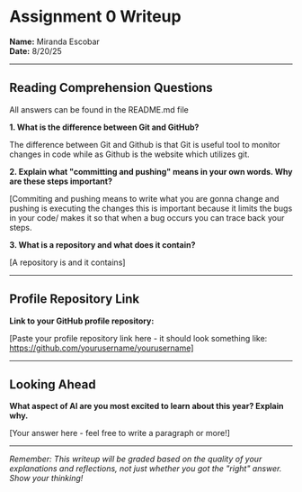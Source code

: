 # Assignment 0 Writeup

**Name:** Miranda Escobar  
**Date:** 8/20/25

---

## Reading Comprehension Questions
All answers can be found in the README.md file

**1. What is the difference between Git and GitHub?**

The difference between Git and Github is that Git is useful tool to monitor changes in code while as Github is the website which utilizes git. 

**2. Explain what "committing and pushing" means in your own words. Why are these steps important?**

[Commiting and pushing means to write what you are gonna change and pushing is executing the changes this is important because it limits the bugs in your code/ makes it so that when a bug occurs you can trace back your steps.

**3. What is a repository and what does it contain?**

[A repository is and it contains]

---

## Profile Repository Link

**Link to your GitHub profile repository:** 

[Paste your profile repository link here - it should look something like: https://github.com/yourusername/yourusername]

---

## Looking Ahead

**What aspect of AI are you most excited to learn about this year? Explain why.**

[Your answer here - feel free to write a paragraph or more!]

---

*Remember: This writeup will be graded based on the quality of your explanations and reflections, not just whether you got the "right" answer. Show your thinking!*

